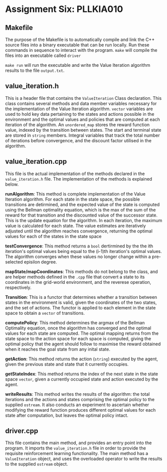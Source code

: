 # Assignment Six: PLLKIA010

## Makefile
The purpose of the Makefile is to automatically compile and link the C++ source files into a binary executable that can be run locally. Run these commands in sequence to interact with the program.
```make``` will compile the files into an executable called ```driver```


```make run``` will run the executable and write the Value Iteration algorithm results to the file ```output.txt```.

## value_iteration.h

This is a header file that contains the ```ValueIteration``` Class declaration. This class contains several methods and data member variables necessary for the implementation of the Value Iteration algorithm. ```vector``` variables are used to hold key data pertaining to the states and actions possible in the environment and the optimal values and policies that are computed at each iteration of the algorithm. An ```unordered_map``` stores the reward function value, indexed by the transition between states. The start and terminal state are stored in ```string``` members. Integral variables that track the total number of iterations before convergence, and the discount factor utilised in the algorithm.


## value_iteration.cpp

This file is the actual implementation of the methods declared in the ```value_iteration.h``` file. The implementation of the methods is explained below. 

**runAlgorithm**: This method is complete implementation of the Value Iteration algorithm. For each state in the state space, the possible transitions are detirmined, and the expected value of the state is computed using the Bellman optimality equation, which is the max of the sum of the reward for that transition and the discounted value of the successor state. This is the update equation for the algorithm. In each iteration, the maximum value is calculated for each state. The value estimates are iteratively adjusted until the algorithm reaches convergence, returning the optimal values for each of the states in the state space


**testConvergence**: This method returns a ```bool``` dertirmined by the the ith iteration's optimal values being equal to the (i-1)th iteration's optimal values. The algorithm converges when these values no longer change within a pre-selected episilon degree.


**mapState/mapCoordinates**: This methods do not belong to the class, and are helper methods defined in the ```.cpp``` file that convert a state to its coordinates in the grid-world environment, and the reverese operation, respectively.


**Transition**: This is a functor that determines whether a transition between states in the environment is valid, given the coordinates of the two states, and the set of actions. The functor is applied to each element in the state space to obtain a ```vector``` of transitions. 


**computePolicy**: This method determines the argmax of the Bellman Optimality equation, once the algorithm has converged and the optimal values for each state are computed. The optimal mapping returns from the state space to the action space for each space is computed, giving the optimal policy that the agent should follow to maximise the reward obtained when it reaches the goal state from any inital state.


**getAction**: This method returns the action (```string```) executed by the agent, given the previous state and state that it currently occupies.


**getStateIndex**: This method returns the index of the next state in the state space ```vector```, given a currently occupied state and action executed by the agent. 


**writeResults**: This method writes the results of the algorithm: the total iterations and the actions and states comprising the optimal policy to the supplied ```ostream```. It also conducts an experiment to ascertain whether modifying the reward function produces different optimal values for each state after computation, but leaves the optimal policy intact. 

## driver.cpp

This file contains the main method, and provides an entry point into the program. It imports the ```value_iteration.h``` file in order to provide the requisite reinforcement learning functionality. The main method has a ```ValueIteration``` object, and uses the overloaded operator to write the results to the supplied ```ostream``` object.


